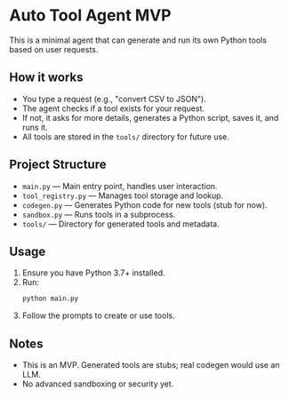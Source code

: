 # Auto Tool Agent MVP

This is a minimal agent that can generate and run its own Python tools based on user requests.

## How it works
- You type a request (e.g., "convert CSV to JSON").
- The agent checks if a tool exists for your request.
- If not, it asks for more details, generates a Python script, saves it, and runs it.
- All tools are stored in the `tools/` directory for future use.

## Project Structure
- `main.py` — Main entry point, handles user interaction.
- `tool_registry.py` — Manages tool storage and lookup.
- `codegen.py` — Generates Python code for new tools (stub for now).
- `sandbox.py` — Runs tools in a subprocess.
- `tools/` — Directory for generated tools and metadata.

## Usage
1. Ensure you have Python 3.7+ installed.
2. Run:
   ```bash
   python main.py
   ```
3. Follow the prompts to create or use tools.

## Notes
- This is an MVP. Generated tools are stubs; real codegen would use an LLM.
- No advanced sandboxing or security yet.
